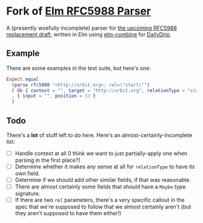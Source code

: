 # Fork of [Elm RFC5988 Parser](https://github.com/knewter/elm-rfc5988-parser)

A (presently woefully incomplete) parser for [the upcoming RFC5988 replacement
draft](https://mnot.github.io/I-D/rfc5988bis/), written in Elm using
[elm-combine](http://github.com/Bogdanp/elm-combine) for
[DailyDrip](http://www.dailydrip.com).

## Example

There are some examples in the test suite, but here's one:

```elm
Expect.equal
  (parse rfc5988 "<http://urbit.org>; rel=\"start\"")
  ( Ok { context = "", target = "http://urbit.org", relationType = "start", targetAttributes = Dict.empty }
  , { input = "", position = 31 }
  )
```

## Todo

There's a **lot** of stuff left to do here.  Here's an
almost-certainly-incomplete list:

- [ ] Handle context at all (I think we want to just partially-apply one when
  parsing in the first place?)
- [ ] Determine whether it makes any sense at all for `relationType` to have its
  own field.
- [ ] Determine if we should add other similar fields, if that was reasonable.
- [ ] There are almost certainly some fields that should have a `Maybe` type
  signature.
- [ ] If there are two `rel` parameters, there's a very specific callout in the
  spec that we're supposed to follow that we almost certainly aren't (but they
  aren't supposed to have them either!)
